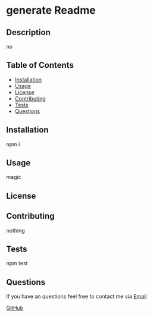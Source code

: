 # generate Readme

## Description

no

## Table of Contents

* [Installation](#Installation)
* [Usage](#Usage)
* [License](#License)
* [Contributing](#Contributing)
* [Tests](#Tests)
* [Questions](#Questions)

## Installation

npm i

## Usage

magic

## License

## Contributing

nothing

## Tests

npm test

## Questions

If you have an questions feel free to contact me via [Email](dsapione@gmail.com)

[GitHub](https://github.com/dsapione)

